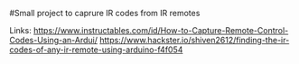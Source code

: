 #Small project to caprure IR codes from IR remotes

Links: 
https://www.instructables.com/id/How-to-Capture-Remote-Control-Codes-Using-an-Ardui/
https://www.hackster.io/shiven2612/finding-the-ir-codes-of-any-ir-remote-using-arduino-f4f054